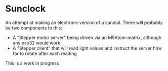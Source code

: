 # Sunclock
An attempt at making an electronic version of a sundial. 
There will probably be two components to this:
- A "Stepper motor server" being driven via an M5Atom-matrix, although any esp32 would work
- A "Stepper client" that will read light values and instruct the server how far to rotate after each reading

This is a work in progress
